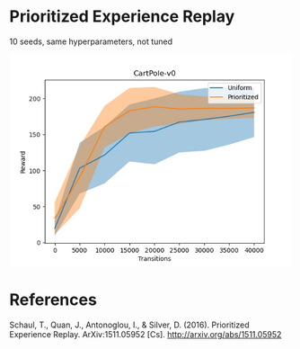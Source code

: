 # Prioritized Experience Replay

10 seeds, same hyperparameters, not tuned

![img](plots/cartpole.jpg)


# References

Schaul, T., Quan, J., Antonoglou, I., & Silver, D. (2016). Prioritized Experience Replay. ArXiv:1511.05952 [Cs]. http://arxiv.org/abs/1511.05952
